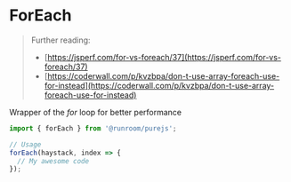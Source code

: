 # ForEach

> Further reading:
> - [https://jsperf.com/for-vs-foreach/37](https://jsperf.com/for-vs-foreach/37)
> - [https://coderwall.com/p/kvzbpa/don-t-use-array-foreach-use-for-instead](https://coderwall.com/p/kvzbpa/don-t-use-array-foreach-use-for-instead)

Wrapper of the _for_ loop for better performance

```javascript
import { forEach } from '@runroom/purejs';

// Usage
forEach(haystack, index => {
  // My awesome code
});
```